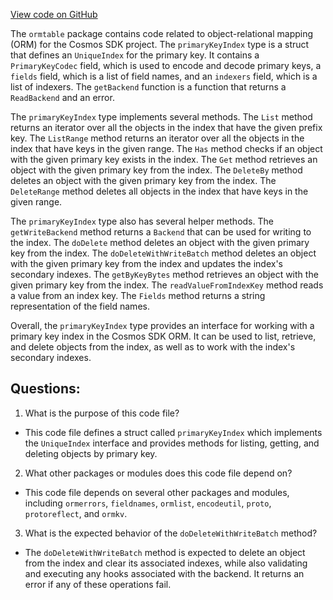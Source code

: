 [View code on GitHub](https://github.com/cosmos/cosmos-sdk.git/orm/model/ormtable/primary_key.go)

The `ormtable` package contains code related to object-relational mapping (ORM) for the Cosmos SDK project. The `primaryKeyIndex` type is a struct that defines an `UniqueIndex` for the primary key. It contains a `PrimaryKeyCodec` field, which is used to encode and decode primary keys, a `fields` field, which is a list of field names, and an `indexers` field, which is a list of indexers. The `getBackend` function is a function that returns a `ReadBackend` and an error.

The `primaryKeyIndex` type implements several methods. The `List` method returns an iterator over all the objects in the index that have the given prefix key. The `ListRange` method returns an iterator over all the objects in the index that have keys in the given range. The `Has` method checks if an object with the given primary key exists in the index. The `Get` method retrieves an object with the given primary key from the index. The `DeleteBy` method deletes an object with the given primary key from the index. The `DeleteRange` method deletes all objects in the index that have keys in the given range.

The `primaryKeyIndex` type also has several helper methods. The `getWriteBackend` method returns a `Backend` that can be used for writing to the index. The `doDelete` method deletes an object with the given primary key from the index. The `doDeleteWithWriteBatch` method deletes an object with the given primary key from the index and updates the index's secondary indexes. The `getByKeyBytes` method retrieves an object with the given primary key from the index. The `readValueFromIndexKey` method reads a value from an index key. The `Fields` method returns a string representation of the field names.

Overall, the `primaryKeyIndex` type provides an interface for working with a primary key index in the Cosmos SDK ORM. It can be used to list, retrieve, and delete objects from the index, as well as to work with the index's secondary indexes.
## Questions: 
 1. What is the purpose of this code file?
- This code file defines a struct called `primaryKeyIndex` which implements the `UniqueIndex` interface and provides methods for listing, getting, and deleting objects by primary key.

2. What other packages or modules does this code file depend on?
- This code file depends on several other packages and modules, including `ormerrors`, `fieldnames`, `ormlist`, `encodeutil`, `proto`, `protoreflect`, and `ormkv`.

3. What is the expected behavior of the `doDeleteWithWriteBatch` method?
- The `doDeleteWithWriteBatch` method is expected to delete an object from the index and clear its associated indexes, while also validating and executing any hooks associated with the backend. It returns an error if any of these operations fail.